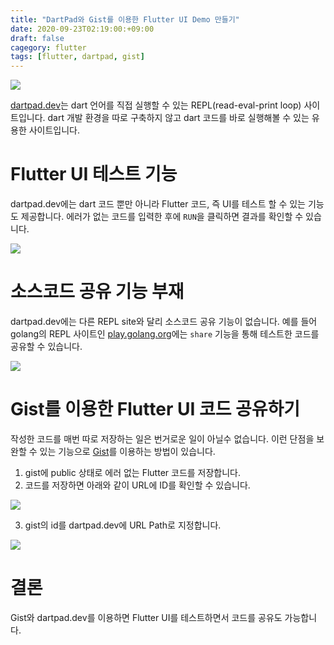 ```yaml
---
title: "DartPad와 Gist를 이용한 Flutter UI Demo 만들기"
date: 2020-09-23T02:19:00:+09:00
draft: false
cagegory: flutter
tags: [flutter, dartpad, gist]
---
```


![](https://sh0seo.github.io/images/dart-main.png)

[dartpad.dev](https://dartpad.dev/)는 dart 언어를 직접 실행할 수 있는 REPL(read-eval-print loop) 사이트입니다. dart 개발 환경을 따로 구축하지 않고 dart 코드를 바로 실행해볼 수 있는 유용한 사이트입니다. 

# Flutter UI 테스트 기능

dartpad.dev에는 dart 코드 뿐만 아니라 Flutter 코드, 즉 UI를 테스트 할 수 있는 기능도 제공합니다. 에러가 없는 코드를 입력한 후에 `RUN`을 클릭하면 결과를 확인할 수 있습니다. 

![](https://sh0seo.github.io/images/dart-flutter-ui.png)

# 소스코드 공유 기능 부재

dartpad.dev에는 다른 REPL site와 달리 소스코드 공유 기능이 없습니다. 예를 들어 golang의 REPL 사이트인 [play.golang.org](https://play.golang.org/)에는 `share` 기능을 통해 테스트한 코드를 공유할 수 있습니다.

![](https://sh0seo.github.io/images/dart-golang.png)

# Gist를 이용한 Flutter UI 코드 공유하기

작성한 코드를 매번 따로 저장하는 일은 번거로운 일이 아닐수 없습니다. 
이런 단점을 보완할 수 있는 기능으로 [Gist](https://gist.github.com/)를 이용하는 방법이 있습니다.

1. gist에 public 상태로 에러 없는 Flutter 코드를 저장합니다.
2. 코드를 저장하면 아래와 같이 URL에 ID를 확인할 수 있습니다.

![](https://sh0seo.github.io/images/dart-gist.png)

3. gist의 id를 dartpad.dev에 URL Path로 지정합니다.

![](https://sh0seo.github.ioimages/dart-dartpad.png)

# 결론

Gist와 dartpad.dev를 이용하면 Flutter UI를 테스트하면서 코드를 공유도 가능합니다. 

